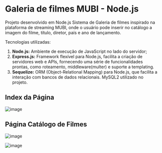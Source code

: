
# Galeria de filmes MUBI - Node.js

Projeto desenvolvido em Node.js 
Sistema de Galeria de filmes inspirado na plataforma de streaming MUBI, onde o usuário pode inserir no catálogo a imagem do filme, título, diretor, país e ano de lançamento.

Tecnologias utilizadas:
1. **Node.js:** Ambiente de execução de JavaScript no lado do servidor;
2. **Express.js:** Framework flexível para Node.js, facilita a criação de servidores web e APIs, fornecendo uma série de funcionalidades prontas, como roteamento, middleware(multer) e suporte a templating.
3. **Sequelize:** ORM (Object-Relational Mapping) para Node.js, que facilita a interação com bancos de dados relacionais. MySQL2 utilizado no projeto.

## Index da Página
![image](https://github.com/user-attachments/assets/fbbb4ad9-8be6-4f2c-91d3-f7ef245c0ae3)

## Página Catálogo de Filmes
![image](https://github.com/user-attachments/assets/95a4e730-9045-44f1-9fc8-63119528d13c)

![image](https://github.com/user-attachments/assets/d860acb6-3660-4758-ad82-2475ac686219)
